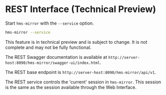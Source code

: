 # REST Interface (Technical Preview)

Start `hms-mirror` with the `--service` option.
    
```bash
hms-mirror --service
```

<warning>
This feature is in technical preview and is subject to change. It is not complete and may not be fully functional.
</warning>

The REST Swagger documentation is available at `http://server-host:8090/hms-mirror/swagger-ui/index.html`.

The REST base endpoint is `http://server-host:8090/hms-mirror/api/v1`.

The REST service controls the 'current' session in `hms-mirror`.  This session is the same as the session available 
through the Web Interface.